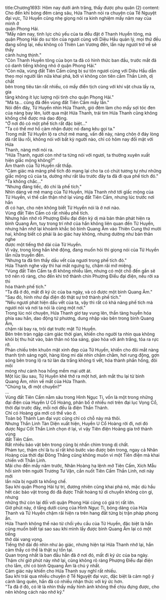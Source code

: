 title:Chương1693: Hôm nay dưới ánh trăng, thấy được phu quân (2)
content:
Cho đến khi bóng đêm càng sâu, Hứa Thanh nói ra chuyện của Tế Nguyệt<br>đại vực, Tử Huyền cũng nhẹ giọng nói ra kinh nghiệm mấy năm nay của mình ở<br>quận Phong Hải.<br>"Mấy năm nay, tinh lực chủ yếu của ta đều đặt ở Thanh Huyền tông, mà<br>quận Phong Hải do sư tôn của ngươi cùng với Diêu Hầu quản lý, mọi thứ đều<br>đang sống lại, nếu không có Thiên Lan Vương đến, lần này ngươi trở về sẽ thấy<br>cảnh hưng thịnh."<br>"Còn Thanh Huyền tông của bọn ta đã có hình thức ban đầu, trước mắt đã<br>có danh tiếng không nhỏ ở quận Phong Hải."<br>"Còn nữa, vùng đất Tiên Cấm cũng bị sư tôn ngươi cùng với Diêu Hầu dẫn<br>theo mọi người lần nữa khai phá, bởi vì không còn tiên cấm Thần Linh, dị chất<br>bên trong tiêu tán rất nhiều, có mấy điển tịch cùng với khí vật chưa lấy ra, gia<br>tăng không ít lực lượng nội tình cho quận Phong Hải."<br>"Mà ta... cũng đã đến vùng đất Tiên Cấm mấy lần."<br>Nói đến đây, Tử Huyền nhìn Hứa Thanh, gió đêm làm cho mấy sợi tóc đen<br>của nàng bay lên, lướt qua mặt Hứa Thanh, trái tim Hứa Thanh cũng không<br>khống chế được mà dao động.<br>"Ở nơi đó có một phế tích rất đặc biệt..."<br>"Ta có thể mơ hồ cảm nhận được nó đang kêu gọi ta."<br>Trong mắt Tử Huyền lộ ra chút mê mang, vấn đề này, nàng chôn ở đáy lòng<br>đã rất lâu rồi, không nói với bất kỳ người nào, chỉ có hôm nay đối mặt với Hứa<br>Thanh, nàng mới nói ra.<br>"Hứa Thanh, ngươi còn nhớ ta từng nói với ngươi, ta thường xuyên xuất<br>hiện giấc mộng không?"<br>Âm thanh của Tử Huyền rất thấp.<br>"Cảm giác mà mảng phế tích đó mang lại cho ta có chút tương tự như những<br>giấc mộng cũ của ta, dường như rất lâu trước đây ta đã đi qua phế tích đó."<br>"Ta không chắc..."<br>"Nhưng đáng tiếc, đó chỉ là phế tích."<br>Nhìn dáng vẻ mê mang của Tử Huyền, Hứa Thanh nhớ tới giấc mộng của<br>Tử Huyền, vì thế cẩn thận nhớ lại vùng đất Tiên Cấm, nhưng lúc trước nơi hắn<br>đi có hạn, cho nên không biết Tử Huyền nói là ở nơi nào.<br>Vùng đất Tiên Cấm có rất nhiều phế tích.<br>Nhưng hắn nhớ rõ Phượng Điểu đại điện kỳ dị mà bản thân phát hiện ra<br>bình Quang Âm, tuy trong trí nhớ của hắn không liên quan đến Tử Huyền,<br>nhưng hắn nhớ lại khoảnh khắc bỏ bình Quang Âm vào Thiên Cung thứ mười<br>hai, không biết có phải là ảo giác hay không, nhưng dường như bản thân nghe<br>được một tiếng thở dài của Tử Huyền.<br>Vì vậy, trong lòng hắn khẽ động, đang muốn hỏi thì giọng nói của Tử Huyền<br>lần nữa truyền đến.<br>"Nhưng ta đã tìm thấy dấu vết của ngươi trong phế tích đó."<br>Hứa Thanh nghe vậy thì hai mắt ngưng tụ, chậm rãi mở miệng.<br>"Vùng đất Tiên Cấm ta đi không nhiều lắm, nhưng có một chỗ đến gần sẽ<br>trở nên rõ ràng, cho đến khi trở thành chín Phượng Điểu đại điện, nếu rời xa thì<br>hóa thành phế tích."<br>"Ta đã ở đó, mất đi ký ức của ba ngày, và có được một bình Quang Âm."<br>"Sau đó, hình như đại điện đó thật sự trở thành phế tích."<br>"Nếu ngươi phát hiện dấu vết của ta, vậy thì rất có khả năng phế tích mà<br>ngươi nói và nơi ta nói là cùng một nơi."<br>Trong lúc nói chuyện, Hứa Thanh giơ tay vung lên, thần tàng huyễn hóa<br>phía sau hắn, dao động tứ phương, dung nhập vào bên trong bình Quang Âm,<br>chậm rãi bay ra, trôi dạt trước mặt Tử Huyền.<br>Bên trên tràn ngập cảm giác thời gian, khiến cho người ta nhìn qua không<br>khỏi bị thu hút vào, bản thân nó tỏa sáng, giao hòa với ánh trắng, tỏa ra rực rỡ.<br>Phản chiếu trên khuôn mặt xinh đẹp của Tử Huyền, khiến cho đôi mắt nàng<br>thanh tịnh sáng ngời, hàng lông mi dài nhìn chằm chằm, hơi rung động, gợn<br>sóng bên trong lộ ra từ làn da trắng không tì vết, hóa thành phấn hồng, đôi môi<br>mỏng như cánh hoa hồng mềm mại ướt át.<br>Một lúc lâu sau, Tử Huyền khẽ thở ra một hơi, ánh mắt thu lại từ bình<br>Quang Âm, nhìn về mắt của Hứa Thanh.<br>"Chúng ta, đi một chuyến?"<br>…<br>Vùng đất Tiên Cấm nằm sâu trong Hình Ngục Ti, vốn là một trong những<br>đại điện của Huyền U Cổ Hoàng, phân bố ở nhiều nơi trên đại lục Vọng Cổ,<br>thời đại trước đây, mỗi nơi đều là điện Thần Thánh.<br>Chỉ có Hoàng gia mới có thể vào ở.<br>Toàn bộ Thánh Lan đại vực cũng chỉ có chỗ này mà thôi.<br>Nhưng Thần Linh Tàn Diện xuất hiện, Huyền U Cổ Hoàng rời đi, nơi đó<br>được Ngư Cốt Thần Linh chọn ở lại, vì vậy Tiên điện Hoàng gia trở thành vùng<br>đất Tiên Cấm.<br>Rất nhiều bảo vật bên trong cũng bị nhấn chìm trong dị chất.<br>Phàm tục, thậm chí là tu sĩ rất khó bước vào được bên trong, ngay cả Nhân<br>Hoàng của thời đại Đông Thắng cũng không muốn vì một Tiên điện mà khai<br>chiến với Thần Linh.<br>Mãi cho đến mấy năm trước, Nhân Hoàng hạ lệnh mở Tiên Cấm, Xích Mẫu<br>hồi sinh trên người Trương Tư Vận, cắn nuốt Tiên Cấm Thần Linh, nơi này mới<br>lần nữa bị người ta khống chế.<br>Sau khi quận Phong Hải tự trị, đương nhiên cũng khai phá nó, mặc dù hầu<br>hết các bảo vật trong đó đã được Thất hoàng tử di chuyển không còn gì, nhưng<br>những thứ còn lại đối với quận Phong Hải cũng có giá trị rất lớn.<br>Giờ phút này, ở tầng dưới cùng của Hình Ngục Ti, bóng dáng của Hứa<br>Thanh và Tử Huyền chậm rãi hiện ra trên hang đất từng bị trận pháp phong ấn.<br>Hứa Thanh không thể nào từ chối yêu cầu của Tử Huyền, đặc biệt là hắn<br>cũng muốn biết tại sao sau khi mình lấy được bình Quang Âm lại có một tiếng<br>thở dài vang vọng.<br>Tiếng thở dài đó nhìn như ảo giác, nhưng hiện tại Hứa Thanh nhớ lại, hắn<br>cảm thấy có thể là thật sự tồn tại.<br>Quan trọng nhất là ban đầu hắn đã ở nơi đó, mất đi ký ức của ba ngày.<br>Thậm chí giờ phút này nhớ lại, cũng không rõ ràng Phượng Điểu đại điện<br>cho lắm, chỉ có bình Qquang Âm là chú ý nhất.<br>Cảm giác này khiến cho Hứa Thanh suy nghĩ rất nhiều.<br>Sau khi trải qua nhiều chuyện ở Tế Nguyệt đại vực, đặc biệt là cảm ngộ ý<br>cảnh lãng quên, hắn đã có nhiều nhận thức với ký ức hơn.<br>"Ta đã ở đó, có lẽ là nhìn thấy mấy hình ảnh không thể chịu đựng được, cho<br>nên không cách nào nhớ kỹ."